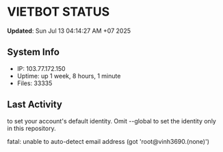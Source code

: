 # VIETBOT STATUS
**Updated**: Sun Jul 13 04:14:27 AM +07 2025

## System Info
- IP: 103.77.172.150
- Uptime: up 1 week, 8 hours, 1 minute
- Files: 33335

## Last Activity

to set your account's default identity.
Omit --global to set the identity only in this repository.

fatal: unable to auto-detect email address (got 'root@vinh3690.(none)')
